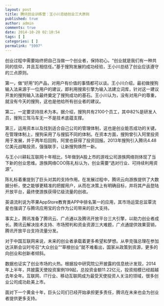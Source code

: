 ```yaml
---
layout: post
title: 腾讯创业训练营：王小川总结创业三大原则
published: true
author: admin
comments: true
date: 2014-10-28 02:10:54
tags: [ ]
categories: [ ]
permalink: "5997"
---
```

创业过程中需要始终把自己当做一个创业者，保持初心。“创业就是我们有一种共同的信仰，并且互相信任。”基于搜狗发展的成功经验，王小川总结了创业应该遵守的三点原则。

第一，做“好用”的产品，对用户有价值的事情都可以谈。王小川介绍，最初做搜狗输入法来源于一位用户的建议，即利用搜索引擎为输入法建立词库，针对这一建议开发的搜狗输入法最终奠定了搜狗成功的基石。王小川认为，没有对用户的尊重，就没有今天的搜狗，这也是他给所有创业者的建议。

第二，一定要坚持技术为本。据介绍，搜狗共有2100个员工，其中82%是研发人员，搜狗三驾马车无一不是技术底蕴支撑。

第三，运用资本以及找到适合自己公司的管理体制，这也是创业能否成功的关键。在管理体制上，搜狗采用了与搜狐不同的体制。在资本方面，搜狗曾引入阿里投资用于发展，并于两年后回购，阿里也获得了投资回报。2013年搜狗引入腾讯4.48亿美元战略投资，强强联手，让新搜狗焕然一新。

与王小川耕耘互联网十年相比，5年做到A股上市的游戏公司游族网络则体现了当下新的创业思维。游族网络COO陈礼标认为，创业需要“选对行业、可持续利用资源”。

陈礼标着重提到了巨头对其的支持作用。在发展过程中，腾讯云向游族提供了大数据分析，使之能够更精准的把握用户，从而在决策上有明确目标，并将其产品登陆开放平台，最终使游族获得亿级流量的创收。

英语流利说为苹果AppStore教育类APP中排名第一的应用，其市场运营总监覃流星也强调了与腾讯应用宝的合作为公司带来的巨大支持。

事实上，腾讯准备了腾讯云、广点通以及腾讯开放平台三大引擎，以助力创业者成长。腾讯云解决技术支持、市场预判和资金资源三大难题，广点通提供效果营销，腾讯开放平台支持流量分发。

对于中国互联网来说，未来的创业者承载着更多希望和梦想。从李克强总理在参加达沃斯会议时号召“大众创业”“草根创业”就不难看出，国家从政策到资源，更多的向创业和创新者倾斜。

数据也证实了创业市场的火热。根据投中研究院公开披露的信息统计发现，2014年上半年，共披露天使投资案例199起，总投资金额11.22亿元，投资规模已经超越去年全年。互联网、IT行业、移动互联网成为最受天使投资人关注的领域，很多创业公司成功赴美上市。

面对下一个黄金十年，巨头公司们已经开始承担更多责任，腾讯在未来也会为创业者提供更多支持。